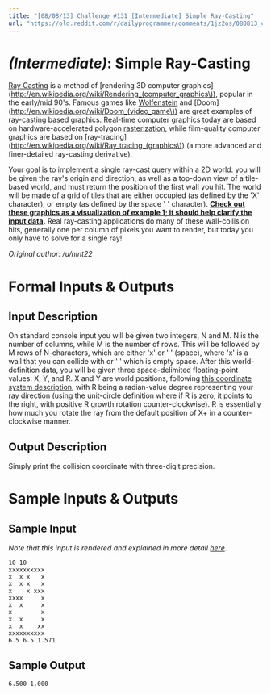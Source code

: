 ```yaml
---
title: "[08/08/13] Challenge #131 [Intermediate] Simple Ray-Casting"
url: "https://old.reddit.com/r/dailyprogrammer/comments/1jz2os/080813_challenge_131_intermediate_simple/"
---
```


# [](#IntermediateIcon) *(Intermediate)*: Simple Ray-Casting

[Ray Casting](http://en.wikipedia.org/wiki/Ray_casting) is a method of [rendering 3D computer graphics](http://en.wikipedia.org/wiki/Rendering_(computer_graphics\)), popular in the early/mid 90's. Famous games like [Wolfenstein](http://en.wikipedia.org/wiki/Wolfenstein_3D) and [Doom](http://en.wikipedia.org/wiki/Doom_(video_game\)) are great examples of ray-casting based graphics. Real-time computer graphics today are based on hardware-accelerated polygon [rasterization](http://en.wikipedia.org/wiki/Rasterisation), while film-quality computer graphics are based on [ray-tracing](http://en.wikipedia.org/wiki/Ray_tracing_(graphics\)) (a more advanced and finer-detailed ray-casting derivative).

Your goal is to implement a single ray-cast query within a 2D world: you will be given the ray's origin and direction, as well as a top-down view of a tile-based world, and must return the position of the first wall you hit. The world will be made of a grid of tiles that are either occupied (as defined by the 'X' character), or empty (as defined by the space ' ' character). **[Check out these graphics as a visualization of example 1; it should help clarify the input data](http://imgur.com/a/pUOKb).** Real ray-casting applications do many of these wall-collision hits, generally one per column of pixels you want to render, but today you only have to solve for a single ray!

*Original author: /u/nint22*

# Formal Inputs & Outputs
## Input Description

On standard console input you will be given two integers, N and M. N is the number of columns, while M is the number of rows. This will be followed by M rows of N-characters, which are either 'x' or ' ' (space), where 'x' is a wall that you can collide with or ' ' which is empty space. After this world-definition data, you will be given three space-delimited floating-point values: X, Y, and R. X and Y are world positions, following [this coordinate system description](http://imgur.com/a/pUOKb), with R being a radian-value degree representing your ray direction (using the unit-circle definition where if R is zero, it points to the right, with positive R growth rotation counter-clockwise). R is essentially how much you rotate the ray from the default position of X+ in a counter-clockwise manner.

## Output Description

Simply print the collision coordinate with three-digit precision.

# Sample Inputs & Outputs
## Sample Input

*Note that this input is rendered and explained in more detail [here](http://imgur.com/a/pUOKb).*

    10 10
    xxxxxxxxxx
    x  x x   x
    x  x x   x
    x    x xxx
    xxxx     x
    x  x     x
    x        x
    x  x     x
    x  x    xx
    xxxxxxxxxx
    6.5 6.5 1.571

## Sample Output

    6.500 1.000
